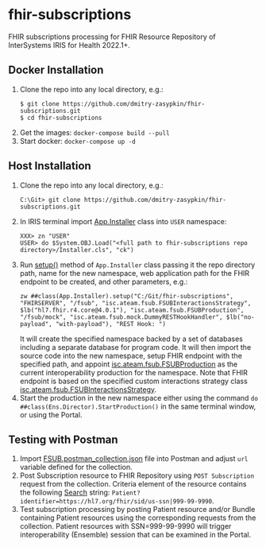 # fhir-subscriptions
FHIR subscriptions processing for FHIR Resource Repository of InterSystems IRIS for Health 2022.1+.

## Docker Installation
1. Clone the repo into any local directory, e.g.:
	```
	$ git clone https://github.com/dmitry-zasypkin/fhir-subscriptions.git
	$ cd fhir-subscriptions
	```
2. Get the images: ```docker-compose build --pull```
3. Start docker: ```docker-compose up -d```

## Host Installation
1. Clone the repo into any local directory, e.g.:
	```
	C:\Git> git clone https://github.com/dmitry-zasypkin/fhir-subscriptions.git
	```
2. In IRIS terminal import [App.Installer](../main/Installer.cls) class into ```USER``` namespace:
	```
	XXX> zn "USER"
	USER> do $System.OBJ.Load("<full path to fhir-subscriptions repo directory>/Installer.cls", "ck")
	```
3. Run [setup()](../main/Installer.cls#L4) method of ```App.Installer``` class passing it the repo directory path, name for the new namespace, web application path for the FHIR endpoint to be created, and other parameters, e.g.:
	```
	zw ##class(App.Installer).setup("C:/Git/fhir-subscriptions", "FHIRSERVER", "/fsub", "isc.ateam.fsub.FSUBInteractionsStrategy", $lb("hl7.fhir.r4.core@4.0.1"), "isc.ateam.fsub.FSUBProduction", "/fsub/mock", "isc.ateam.fsub.mock.DummyRESTHookHandler", $lb("no-payload", "with-payload"), "REST Hook: ")
	```
	It will create the specified namespace backed by a set of databases including a separate database for program code. 
	It will then import the source code into the new namespace, setup FHIR endpoint with the specified path, and appoint [isc.ateam.fsub.FSUBProduction](../main/src/cls/isc/ateam/fsub/FSUBProduction.cls) as the current interoperability production for the namespace.
	Note that FHIR endpoint is based on the specified custom interactions strategy class [isc.ateam.fsub.FSUBInteractionsStrategy](../main/src/cls/isc/ateam/fsub/FSUBInteractionsStrategy.cls).
4. Start the production in the new namespace either using the command ```do ##class(Ens.Director).StartProduction()``` in the same terminal window, or using the Portal.
## Testing with Postman
1. Import [FSUB.postman_collection.json](../main/misc/postman/FSUB.postman_collection.json) file into Postman and adjust ```url``` variable defined for the collection.
2. Post Subscription resource to FHIR Repository using ```POST Subscription``` request from the collection. Criteria element of the resource contains the following [Search](https://www.hl7.org/fhir/r4/search.html) string: ```Patient?identifier=https://hl7.org/fhir/sid/us-ssn|999-99-9990```.
3. Test subscription processing by posting Patient resource and/or Bundle containing Patient resources using the corresponding requests from the collection. Patient resources with SSN=999-99-9990 will trigger interoperability (Ensemble) session that can be examined in the Portal.
